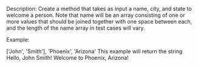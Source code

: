 Description:
Create a method that takes as input a name, city, and state to welcome a person. Note that name will be an array consisting of one or more values that should be joined together with one space between each, and the length of the name array in test cases will vary.

Example:

['John', 'Smith'], 'Phoenix', 'Arizona'
This example will return the string Hello, John Smith! Welcome to Phoenix, Arizona!

